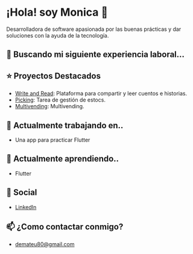 # ¡Hola! soy Monica 👋
Desarrolladora de software apasionada por las buenas prácticas y dar soluciones con la ayuda de la tecnología.
## 👯 Buscando mi siguiente experiencia laboral...

## ⭐️ Proyectos Destacados
- [Write and Read](https://github.com/demateu/write_and_read): Plataforma para compartir y leer cuentos e historias.
- [Picking](https://github.com/demateu/picking): Tarea de gestión de estocs.
- [Multivending](https://github.com/demateu/multivending): Multivending.

## 🔭 Actualmente trabajando en..
- Una app para practicar Flutter

## 🌱  Actualmente aprendiendo..
- Flutter

## 💬 Social
- [LinkedIn](https://www.linkedin.com/in/demateu/)

## 📫 ¿Como contactar conmigo?
- <a href="mailto:demateu80@gmail.com">demateu80@gmail.com</a>

<!--
**demateu/demateu** is a ✨ _special_ ✨ repository because its `README.md` (this file) appears on your GitHub profile.
Here are some ideas to get you started:
- 🤔 I’m looking for help with ...
- 💬 Ask me about ...
- 📫 How to reach me: ...
- ⚡ Fun fact: ...
-->
